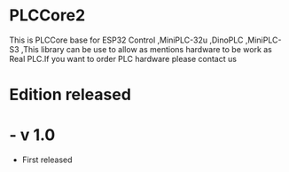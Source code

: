 # PLCCore2
   This is PLCCore base for ESP32 Control ,MiniPLC-32u ,DinoPLC ,MiniPLC-S3 ,This library can be use to allow 
 as mentions hardware to be work as Real PLC.If you want to order PLC hardware please contact us
# Edition released
 # - v 1.0 
   - First released